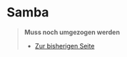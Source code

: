 # Samba

> **Muss noch umgezogen werden**
> - [Zur bisherigen Seite](https://old.schulnetzkonzept.de/samba/)
